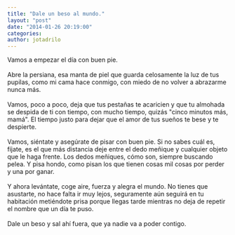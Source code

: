 ```yaml
---
title: "Dale un beso al mundo."
layout: "post"
date: "2014-01-26 20:19:00"
categories: 
author: jotadrilo
---
```


<div class="css-full-post-content js-full-post-content">
Vamos a empezar el día con buen pie.<br /><br />Abre la persiana, esa manta de piel que guarda celosamente la luz de tus pupilas, como mi cama hace conmigo, con miedo de no volver a abrazarme nunca más.<br /><br />Vamos, poco a poco, deja que tus pestañas te acaricien y que tu almohada se despida de ti con tiempo, con mucho tiempo, quizás "cinco minutos más, mamá". El tiempo justo para dejar que el amor de tus sueños te bese y te despierte.<br /><br />Vamos, siéntate y asegúrate de pisar con buen pie. Si no sabes cuál es, fíjate, es el que más distancia deje entre el dedo meñique y cualquier objeto que le haga frente. Los dedos meñiques, cómo son, siempre buscando pelea. Y pisa hondo, como pisan los que tienen cosas mil cosas por perder y una por ganar.<br /><br />Y ahora levántate, coge aire, fuerza y alegra el mundo. No tienes que asustarte, no hace falta ir muy lejos, seguramente aún seguirá en tu habitación metiéndote prisa porque llegas tarde mientras no deja de repetir el nombre que un día te puso.<br /><br />Dale un beso y sal ahí fuera, que ya nadie va a poder contigo.
</div>
